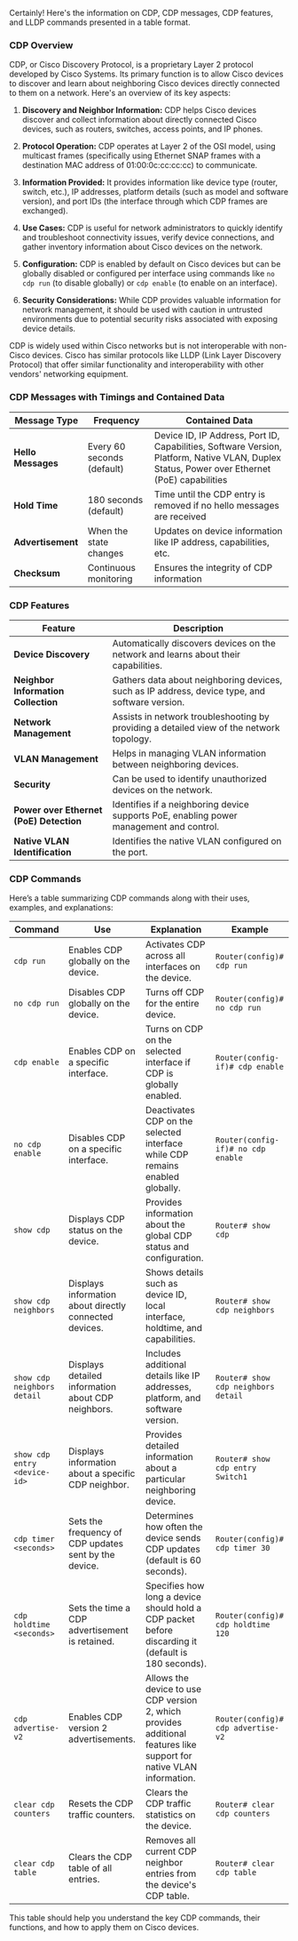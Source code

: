 Certainly! Here's the information on CDP, CDP messages, CDP features, and LLDP commands presented in a table format.

### CDP Overview

CDP, or Cisco Discovery Protocol, is a proprietary Layer 2 protocol developed by Cisco Systems. Its primary function is to allow Cisco devices to discover and learn about neighboring Cisco devices directly connected to them on a network. Here's an overview of its key aspects:

1. **Discovery and Neighbor Information:** CDP helps Cisco devices discover and collect information about directly connected Cisco devices, such as routers, switches, access points, and IP phones.

2. **Protocol Operation:** CDP operates at Layer 2 of the OSI model, using multicast frames (specifically using Ethernet SNAP frames with a destination MAC address of 01:00:0c:cc:cc:cc) to communicate.

3. **Information Provided:** It provides information like device type (router, switch, etc.), IP addresses, platform details (such as model and software version), and port IDs (the interface through which CDP frames are exchanged).

4. **Use Cases:** CDP is useful for network administrators to quickly identify and troubleshoot connectivity issues, verify device connections, and gather inventory information about Cisco devices on the network.

5. **Configuration:** CDP is enabled by default on Cisco devices but can be globally disabled or configured per interface using commands like `no cdp run` (to disable globally) or `cdp enable` (to enable on an interface).

6. **Security Considerations:** While CDP provides valuable information for network management, it should be used with caution in untrusted environments due to potential security risks associated with exposing device details.

CDP is widely used within Cisco networks but is not interoperable with non-Cisco devices. Cisco has similar protocols like LLDP (Link Layer Discovery Protocol) that offer similar functionality and interoperability with other vendors' networking equipment.
### **CDP Messages with Timings and Contained Data**

| **Message Type**       | **Frequency**             | **Contained Data**                                   |
|------------------------|---------------------------|------------------------------------------------------|
| **Hello Messages**     | Every 60 seconds (default) | Device ID, IP Address, Port ID, Capabilities, Software Version, Platform, Native VLAN, Duplex Status, Power over Ethernet (PoE) capabilities |
| **Hold Time**          | 180 seconds (default)     | Time until the CDP entry is removed if no hello messages are received |
| **Advertisement**      | When the state changes     | Updates on device information like IP address, capabilities, etc. |
| **Checksum**           | Continuous monitoring      | Ensures the integrity of CDP information             |

### **CDP Features**

| **Feature**                             | **Description**                                                                              |
|-----------------------------------------|----------------------------------------------------------------------------------------------|
| **Device Discovery**                    | Automatically discovers devices on the network and learns about their capabilities.          |
| **Neighbor Information Collection**     | Gathers data about neighboring devices, such as IP address, device type, and software version. |
| **Network Management**                  | Assists in network troubleshooting by providing a detailed view of the network topology.      |
| **VLAN Management**                     | Helps in managing VLAN information between neighboring devices.                               |
| **Security**                            | Can be used to identify unauthorized devices on the network.                                  |
| **Power over Ethernet (PoE) Detection** | Identifies if a neighboring device supports PoE, enabling power management and control.       |
| **Native VLAN Identification**          | Identifies the native VLAN configured on the port.                                            |

### CDP Commands
Here’s a table summarizing CDP commands along with their uses, examples, and explanations:

| **Command**             | **Use**                                             | **Explanation**                                                                 | **Example**                      |
|-------------------------|-----------------------------------------------------|---------------------------------------------------------------------------------|----------------------------------|
| `cdp run`               | Enables CDP globally on the device.                 | Activates CDP across all interfaces on the device.                              | `Router(config)# cdp run`        |
| `no cdp run`            | Disables CDP globally on the device.                | Turns off CDP for the entire device.                                            | `Router(config)# no cdp run`     |
| `cdp enable`            | Enables CDP on a specific interface.                | Turns on CDP on the selected interface if CDP is globally enabled.              | `Router(config-if)# cdp enable`  |
| `no cdp enable`         | Disables CDP on a specific interface.               | Deactivates CDP on the selected interface while CDP remains enabled globally.   | `Router(config-if)# no cdp enable` |
| `show cdp`              | Displays CDP status on the device.                  | Provides information about the global CDP status and configuration.             | `Router# show cdp`               |
| `show cdp neighbors`    | Displays information about directly connected devices. | Shows details such as device ID, local interface, holdtime, and capabilities.   | `Router# show cdp neighbors`     |
| `show cdp neighbors detail` | Displays detailed information about CDP neighbors. | Includes additional details like IP addresses, platform, and software version.  | `Router# show cdp neighbors detail` |
| `show cdp entry <device-id>` | Displays information about a specific CDP neighbor. | Provides detailed information about a particular neighboring device.            | `Router# show cdp entry Switch1` |
| `cdp timer <seconds>`   | Sets the frequency of CDP updates sent by the device. | Determines how often the device sends CDP updates (default is 60 seconds).      | `Router(config)# cdp timer 30`   |
| `cdp holdtime <seconds>`| Sets the time a CDP advertisement is retained.      | Specifies how long a device should hold a CDP packet before discarding it (default is 180 seconds). | `Router(config)# cdp holdtime 120` |
| `cdp advertise-v2`      | Enables CDP version 2 advertisements.               | Allows the device to use CDP version 2, which provides additional features like support for native VLAN information. | `Router(config)# cdp advertise-v2` |
| `clear cdp counters`    | Resets the CDP traffic counters.                    | Clears the CDP traffic statistics on the device.                                | `Router# clear cdp counters`     |
| `clear cdp table`       | Clears the CDP table of all entries.                | Removes all current CDP neighbor entries from the device's CDP table.           | `Router# clear cdp table`        |

This table should help you understand the key CDP commands, their functions, and how to apply them on Cisco devices.